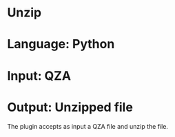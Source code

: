 # Unzip
# Language: Python
# Input: QZA
# Output: Unzipped file

The plugin accepts as input a QZA file and unzip the file.


